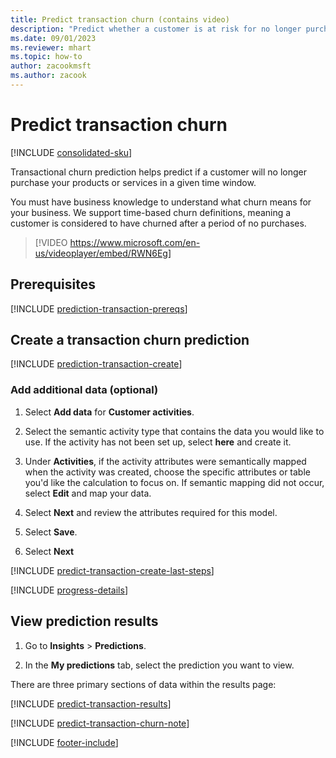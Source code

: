 ```yaml
---
title: Predict transaction churn (contains video)
description: "Predict whether a customer is at risk for no longer purchasing your products or services."
ms.date: 09/01/2023
ms.reviewer: mhart
ms.topic: how-to
author: zacookmsft
ms.author: zacook
---
```


# Predict transaction churn

[!INCLUDE [consolidated-sku](./includes/consolidated-sku.md)]

Transactional churn prediction helps predict if a customer will no longer purchase your products or services in a given time window.

You must have business knowledge to understand what churn means for your business. We support time-based churn definitions, meaning a customer is considered to have churned after a period of no purchases.

> [!VIDEO https://www.microsoft.com/en-us/videoplayer/embed/RWN6Eg]

## Prerequisites

[!INCLUDE [prediction-transaction-prereqs](includes/predict-transaction-prereqs.md)]

## Create a transaction churn prediction

[!INCLUDE [prediction-transaction-create](includes/predict-transaction-create.md)]

### Add additional data (optional)

1. Select **Add data** for **Customer activities**.

1. Select the semantic activity type that contains the data you would like to use. If the activity has not been set up, select **here** and create it.

1. Under **Activities**, if the activity attributes were semantically mapped when the activity was created, choose the specific attributes or table you'd like the calculation to focus on. If semantic mapping did not occur, select **Edit** and map your data.

1. Select **Next** and review the attributes required for this model.

1. Select **Save**.

1. Select **Next**

[!INCLUDE [predict-transaction-create-last-steps](includes/predict-transaction-create2.md)]

[!INCLUDE [progress-details](includes/progress-details-pane.md)]

## View prediction results

1. Go to **Insights** > **Predictions**.

1. In the **My predictions** tab, select the prediction you want to view.

There are three primary sections of data within the results page:

[!INCLUDE [predict-transaction-results](includes/predict-transaction-results.md)]

[!INCLUDE [predict-transaction-churn-note](includes/predict-transaction-churn-note.md)]

[!INCLUDE [footer-include](includes/footer-banner.md)]
